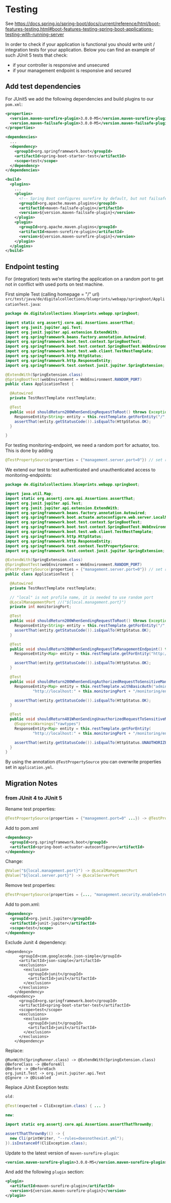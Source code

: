 # Testing

See <https://docs.spring.io/spring-boot/docs/current/reference/html/boot-features-testing.html#boot-features-testing-spring-boot-applications-testing-with-running-server>

In order to check if your application is functional you should write unit / integration tests for your application.
Below you can find an example of such JUnit 5 tests that check:

- if your controller is responsive and unsecured
- if your management endpoint is responsive and secured

## Add test dependencies

For JUnit5 we add the following dependencies and build plugins to our `pom.xml`:

```xml
<properties>
  <version.maven-surefire-plugin>3.0.0-M5</version.maven-surefire-plugin>
  <version.maven-failsafe-plugin>3.0.0-M5</version.maven-failsafe-plugin>
</properties>

<dependencies>
  ...
  <dependency>
    <groupId>org.springframework.boot</groupId>
    <artifactId>spring-boot-starter-test</artifactId>
    <scope>test</scope>
  </dependency>
</dependencies>

<build>
  <plugins>
    ...
    <plugin>
      <!-- Spring Boot configures surefire by default, but not failsafe -->
      <groupId>org.apache.maven.plugins</groupId>
      <artifactId>maven-failsafe-plugin</artifactId>
      <version>${version.maven-failsafe-plugin}</version>
    </plugin>
    <plugin>
      <groupId>org.apache.maven.plugins</groupId>
      <artifactId>maven-surefire-plugin</artifactId>
      <version>${version.maven-surefire-plugin}</version>
    </plugin>
  </plugins>
</build>
```

## Endpoint testing

For (integration) tests we’re starting the application on a random port to get not in conflict with used ports on test machine.

First simple Test (calling homepage = "/" url) `src/test/java/de/digitalcollections/blueprints/webapp/springboot/ApplicationTest.java`:

```java
package de.digitalcollections.blueprints.webapp.springboot;

import static org.assertj.core.api.Assertions.assertThat;
import org.junit.jupiter.api.Test;
import org.junit.jupiter.api.extension.ExtendWith;
import org.springframework.beans.factory.annotation.Autowired;
import org.springframework.boot.test.context.SpringBootTest;
import org.springframework.boot.test.context.SpringBootTest.WebEnvironment;
import org.springframework.boot.test.web.client.TestRestTemplate;
import org.springframework.http.HttpStatus;
import org.springframework.http.ResponseEntity;
import org.springframework.test.context.junit.jupiter.SpringExtension;

@ExtendWith(SpringExtension.class)
@SpringBootTest(webEnvironment = WebEnvironment.RANDOM_PORT)
public class ApplicationTest {

  @Autowired
  private TestRestTemplate restTemplate;

  @Test
  public void shouldReturn200WhenSendingRequestToRoot() throws Exception {
    ResponseEntity<String> entity = this.restTemplate.getForEntity("/", String.class);
    assertThat(entity.getStatusCode()).isEqualTo(HttpStatus.OK);
  }

}
```

For testing monitoring-endpoint, we need a random port for actuator, too.
This is done by adding

```java
@TestPropertySource(properties = {"management.server.port=0"}) // set random management port
```

We extend our test to test authenticated and unauthenticated access to monitoring-endpoints:

```java
package de.digitalcollections.blueprints.webapp.springboot;

import java.util.Map;
import static org.assertj.core.api.Assertions.assertThat;
import org.junit.jupiter.api.Test;
import org.junit.jupiter.api.extension.ExtendWith;
import org.springframework.beans.factory.annotation.Autowired;
import org.springframework.boot.actuate.autoconfigure.web.server.LocalManagementPort;
import org.springframework.boot.test.context.SpringBootTest;
import org.springframework.boot.test.context.SpringBootTest.WebEnvironment;
import org.springframework.boot.test.web.client.TestRestTemplate;
import org.springframework.http.HttpStatus;
import org.springframework.http.ResponseEntity;
import org.springframework.test.context.TestPropertySource;
import org.springframework.test.context.junit.jupiter.SpringExtension;

@ExtendWith(SpringExtension.class)
@SpringBootTest(webEnvironment = WebEnvironment.RANDOM_PORT)
@TestPropertySource(properties = {"management.server.port=0"}) // set random management port
public class ApplicationTest {

  @Autowired
  private TestRestTemplate restTemplate;

  // "local" is not profile name, it is needed to use random port
  @LocalManagementPort //("${local.management.port}")
  private int monitoringPort;

  @Test
  public void shouldReturn200WhenSendingRequestToRoot() throws Exception {
    ResponseEntity<String> entity = this.restTemplate.getForEntity("/", String.class);
    assertThat(entity.getStatusCode()).isEqualTo(HttpStatus.OK);
  }

  @Test
  public void shouldReturn200WhenSendingRequestToManagementEndpoint() throws Exception {
    ResponseEntity<Map> entity = this.restTemplate.getForEntity("http://localhost:" + this.monitoringPort + "/monitoring/health", Map.class);

    assertThat(entity.getStatusCode()).isEqualTo(HttpStatus.OK);
  }

  @Test
  public void shouldReturn200WhenSendingAuthorizedRequestToSensitiveManagementEndpoint() throws Exception {
    ResponseEntity<Map> entity = this.restTemplate.withBasicAuth("admin", "secret").getForEntity(
            "http://localhost:" + this.monitoringPort + "/monitoring/env", Map.class);

    assertThat(entity.getStatusCode()).isEqualTo(HttpStatus.OK);
  }

  @Test
  public void shouldReturn401WhenSendingUnauthorizedRequestToSensitiveManagementEndpoint() throws Exception {
    @SuppressWarnings("rawtypes")
    ResponseEntity<Map> entity = this.restTemplate.getForEntity(
            "http://localhost:" + this.monitoringPort + "/monitoring/env", Map.class);

    assertThat(entity.getStatusCode()).isEqualTo(HttpStatus.UNAUTHORIZED);
  }
}
```

By using the annotation `@TestPropertySource` you can overwrite properties set in `application.yml`.

## Migration Notes

### from JUnit 4 to JUnit 5

Rename test properties:

```java
@TestPropertySource(properties = {"management.port=0" ...}) -> @TestPropertySource(properties = {"management.server.port=0" ...})
```

Add to pom.xml

```xml
<dependency>
  <groupId>org.springframework.boot</groupId>
  <artifactId>spring-boot-actuator-autoconfigure</artifactId>
</dependency>
```

Change:

```java
@Value("${local.management.port}") -> @LocalManagementPort
@Value("${local.server.port}") -> @LocalServerPort
```

Remove test properties:

```java
@TestPropertySource(properties = {..., "management.security.enabled=true"})
```

Add to pom.xml:

```xml
<dependency>
  <groupId>org.junit.jupiter</groupId>
  <artifactId>junit-jupiter</artifactId>
  <scope>test</scope>
</dependency>
```

Exclude Junit 4 dependency:

```
<dependency>
      <groupId>com.googlecode.json-simple</groupId>
      <artifactId>json-simple</artifactId>
      <exclusions>
        <exclusion>
          <groupId>junit</groupId>
          <artifactId>junit</artifactId>
        </exclusion>
      </exclusions>
    </dependency>
 <dependency>
      <groupId>org.springframework.boot</groupId>
      <artifactId>spring-boot-starter-test</artifactId>
      <scope>test</scope>
      <exclusions>
        <exclusion>
          <groupId>junit</groupId>
          <artifactId>junit</artifactId>
        </exclusion>
      </exclusions>
    </dependency>
```
Replace:

```
@RunWith(SpringRunner.class) -> @ExtendWith(SpringExtension.class)
@BeforeClass -> @BeforeAll
@Before -> @BeforeEach
org.junit.Test -> org.junit.jupiter.api.Test
@Ignore -> @Disabled
```

Replace JUnit Exception tests:

```java
old:

@Test(expected = CliException.class) { ... }

new:

import static org.assertj.core.api.Assertions.assertThatThrownBy;

assertThatThrownBy(() -> {
  new Cli(printWriter, "--rules=doesnothexist.yml");
}).isInstanceOf(CliException.class);
```

Update to the latest version of `maven-surefire-plugin`:

```xml
<version.maven-surefire-plugin>3.0.0-M5</version.maven-surefire-plugin>
```

And add the following `plugin` section:

```xml
<plugin>
  <artifactId>maven-surefire-plugin</artifactId>
  <version>${version.maven-surefire-plugin}</version>
</plugin>
```
